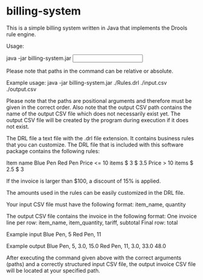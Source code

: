 # billing-system
This is a simple billing system written in Java that implements the Drools rule engine.


Usage:

java -jar billing-system.jar <DRL file path> <input CSV path> <output CSV path> 

Please note that paths in the command can be relative or absolute.

Example usage:
java -jar billing-system.jar ./Rules.drl ./input.csv ./output.csv

Please note that the paths are positional arguments and therefore must be given in the correct order. 
Also note that the output CSV path contains the name of the output CSV file which does not necessarily exist yet. The output CSV file will be created by the program during execution if it does not exist.

The DRL file a text file with the .drl file extension. It contains business rules that you can customize. The DRL file that is included with this software package contains the following rules:

Item name 		Blue Pen 	Red Pen
Price <= 10 items 	$ 3 		$ 3.5
Price > 10 items 	$ 2.5 		$ 3

If the invoice is larger than $100, a discount of 15% is applied.

The amounts used in the rules can be easily customized in the DRL file.


Your input CSV file must have the following format:
item_name, quantity

The output CSV file contains the invoice in the following format:
One invoice line per row: item_name, item_quantity, tariff, subtotal
Final row: total

Example input
Blue Pen, 5
Red Pen, 11

Example output
Blue Pen, 5, 3.0, 15.0
Red Pen, 11, 3.0, 33.0
48.0


After executing the command given above with the correct arguments (paths) and a correctly structured input CSV file, the output invoice CSV file will be located at your specified path.
